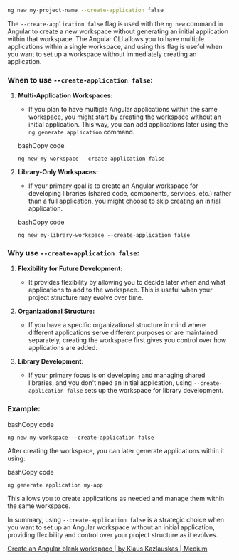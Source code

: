``` bash
ng new my-project-name --create-application false
```  
The `--create-application false` flag is used with the `ng new` command in Angular to create a new workspace without generating an initial application within that workspace. The Angular CLI allows you to have multiple applications within a single workspace, and using this flag is useful when you want to set up a workspace without immediately creating an application.

### When to use `--create-application false`:

1. **Multi-Application Workspaces:**
    
    - If you plan to have multiple Angular applications within the same workspace, you might start by creating the workspace without an initial application. This way, you can add applications later using the `ng generate application` command.
    
    bashCopy code
    
    `ng new my-workspace --create-application false`
    
2. **Library-Only Workspaces:**
    
    - If your primary goal is to create an Angular workspace for developing libraries (shared code, components, services, etc.) rather than a full application, you might choose to skip creating an initial application.
    
    bashCopy code
    
    `ng new my-library-workspace --create-application false`
    

### Why use `--create-application false`:

1. **Flexibility for Future Development:**
    
    - It provides flexibility by allowing you to decide later when and what applications to add to the workspace. This is useful when your project structure may evolve over time.
2. **Organizational Structure:**
    
    - If you have a specific organizational structure in mind where different applications serve different purposes or are maintained separately, creating the workspace first gives you control over how applications are added.
3. **Library Development:**
    
    - If your primary focus is on developing and managing shared libraries, and you don't need an initial application, using `--create-application false` sets up the workspace for library development.

### Example:

bashCopy code

`ng new my-workspace --create-application false`

After creating the workspace, you can later generate applications within it using:

bashCopy code

`ng generate application my-app`

This allows you to create applications as needed and manage them within the same workspace.

In summary, using `--create-application false` is a strategic choice when you want to set up an Angular workspace without an initial application, providing flexibility and control over your project structure as it evolves.


[Create an Angular blank workspace | by Klaus Kazlauskas | Medium](https://medium.com/@klauskpm/create-an-angular-blank-workspace-ae026c4ea181)